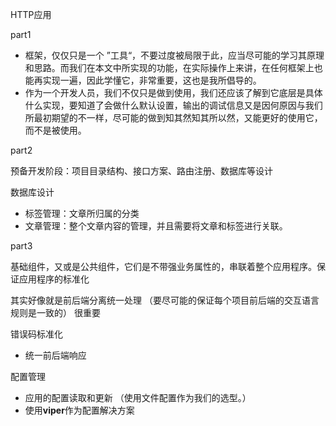 HTTP应用

part1

- 框架，仅仅只是一个 ”工具“，不要过度被局限于此，应当尽可能的学习其原理和思路。而我们在本文中所实现的功能，在实际操作上来讲，在任何框架上也能再实现一遍，因此学懂它，非常重要，这也是我所倡导的。
- 作为一个开发人员，我们不仅只是做到使用，我们还应该了解到它底层是具体什么实现，要知道了会做什么默认设置，输出的调试信息又是因何原因与我们所最初期望的不一样，尽可能的做到知其然知其所以然，又能更好的使用它，而不是被使用。


part2

预备开发阶段：项目目录结构、接口方案、路由注册、数据库等设计

数据库设计
- 标签管理：文章所归属的分类
- 文章管理：整个文章内容的管理，并且需要将文章和标签进行关联。

part3

基础组件，又或是公共组件，它们是不带强业务属性的，串联着整个应用程序。保证应用程序的标准化

其实好像就是前后端分离统一处理 （要尽可能的保证每个项目前后端的交互语言规则是一致的） 很重要

错误码标准化
- 统一前后端响应

配置管理
- 应用的配置读取和更新 （使用文件配置作为我们的选型。）
- 使用**viper**作为配置解决方案
